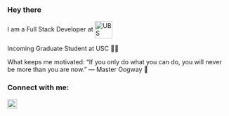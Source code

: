 ### Hey there


I am a Full Stack Developer at <img alt="UBS" align="center" height="40px" src="https://www.vectorlogo.zone/logos/ubs/ubs-ar21.svg" /> <br/>

Incoming Graduate Student at USC ✌🏼

What keeps me motivated: “If you only do what you can do, you will never be more than you are now.” ― Master Oogway 🐢

### Connect with me:

[<img align="left" alt="nehalb123 | LinkedIn" width="22px" src="https://cdn.jsdelivr.net/npm/simple-icons@v3/icons/linkedin.svg" />][linkedin]


[linkedin]: https://www.linkedin.com/in/nehal-borole-90603a119/